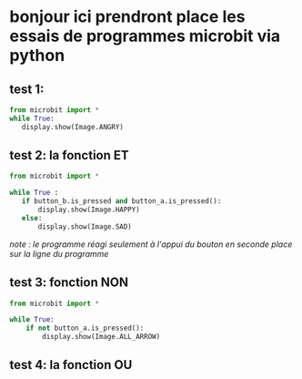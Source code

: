 # bonjour ici prendront place les essais de programmes microbit via python

## test 1:

```python
from microbit import *
while True:
   display.show(Image.ANGRY)
```

## test 2: la fonction ET

```py
from microbit import *

while True :
   if button_b.is_pressed and button_a.is_pressed():
       display.show(Image.HAPPY)
   else:
       display.show(Image.SAD)
```
*note : le programme réagi seulement à l'appui du bouton en seconde place sur la ligne du programme*

## test 3: fonction NON

```py
from microbit import *

while True:
    if not button_a.is_pressed():
        display.show(Image.ALL_ARROW)
```

## test 4: la fonction OU

